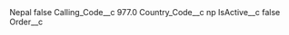 <?xml version="1.0" encoding="UTF-8"?>
<CustomMetadata xmlns="http://soap.sforce.com/2006/04/metadata" xmlns:xsi="http://www.w3.org/2001/XMLSchema-instance" xmlns:xsd="http://www.w3.org/2001/XMLSchema">
    <label>Nepal</label>
    <protected>false</protected>
    <values>
        <field>Calling_Code__c</field>
        <value xsi:type="xsd:double">977.0</value>
    </values>
    <values>
        <field>Country_Code__c</field>
        <value xsi:type="xsd:string">np</value>
    </values>
    <values>
        <field>IsActive__c</field>
        <value xsi:type="xsd:boolean">false</value>
    </values>
    <values>
        <field>Order__c</field>
        <value xsi:nil="true"/>
    </values>
</CustomMetadata>
